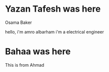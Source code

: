 
# Yazan Tafesh was here


Osama Baker

hello, i'm amro albarham i'm a electrical engineer

# Bahaa was here

This is from Ahmad 




